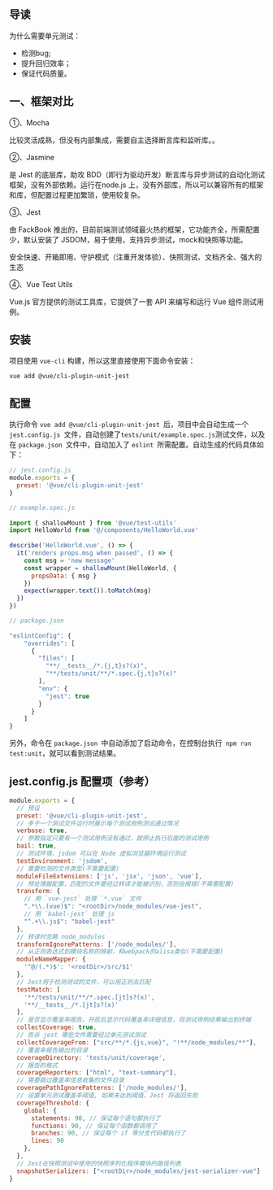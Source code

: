 ## 导读

为什么需要单元测试：

- 检测bug;
- 提升回归效率；
- 保证代码质量。 

## 一、框架对比
①、Mocha

比较灵活成熟，但没有内部集成，需要自主选择断言库和监听库。。

②、Jasmine

是 Jest 的底层库，助攻 BDD（即行为驱动开发）断言库与异步测试的自动化测试框架，没有外部依赖。运行在node.js 上，没有外部库，所以可以兼容所有的框架和库，但配置过程更加繁琐，使用较复杂。

③、Jest

由 FackBook 推出的，目前前端测试领域最火热的框架，它功能齐全，所需配置少，默认安装了 JSDOM，易于使用，支持异步测试，mock和快照等功能。

安全快速、开箱即用、守护模式（注重开发体验）、快照测试、文档齐全、强大的生态

④、Vue Test Utils

Vue.js 官方提供的测试工具库，它提供了一套 API 来编写和运行 Vue 组件测试用例。

## 安装

项目使用 `vue-cli` 构建，所以这里直接使用下面命令安装：

```
vue add @vue/cli-plugin-unit-jest
```

## 配置

执行命令 `vue add @vue/cli-plugin-unit-jest `后，项目中会自动生成一个 `jest.config.js `文件，自动创建了` tests/unit/example.spec.js `测试文件，以及在 `package.json `文件中，自动加入了 `eslint `所需配置。自动生成的代码具体如下：

```js
// jest.config.js
module.exports = {
  preset: '@vue/cli-plugin-unit-jest'
}
```

```js
// example.spec.js
 
import { shallowMount } from '@vue/test-utils'
import HelloWorld from '@/components/HelloWorld.vue'
 
describe('HelloWorld.vue', () => {
  it('renders props.msg when passed', () => {
    const msg = 'new message'
    const wrapper = shallowMount(HelloWorld, {
      propsData: { msg }
    })
    expect(wrapper.text()).toMatch(msg)
  })
})
```

```js
// package.json
 
"eslintConfig": {
    "overrides": [
      {
        "files": [
          "**/__tests__/*.{j,t}s?(x)",
          "**/tests/unit/**/*.spec.{j,t}s?(x)"
        ],
        "env": {
          "jest": true
        }
      }
    ]
}
```

另外，命令在 `package.json `中自动添加了启动命令，在控制台执行` npm run test:unit`，就可以看到测试结果。

## jest.config.js 配置项（参考）

```js
module.exports = {
  // 预设
  preset: '@vue/cli-plugin-unit-jest',
  // 多于一个测试文件运行时展示每个测试用例测试通过情况
  verbose: true,
  // 参数指定只要有一个测试用例没有通过，就停止执行后面的测试用例
  bail: true,
  // 测试环境，jsdom 可以在 Node 虚拟浏览器环境运行测试
  testEnvironment: 'jsdom',
  // 需要检测的文件类型(不需要配置)
  moduleFileExtensions: ['js', 'jsx', 'json', 'vue'],
  // 预处理器配置，匹配的文件要经过转译才能被识别，否则会报错(不需要配置)
  transform: {
    // 用 `vue-jest` 处理 `*.vue` 文件
    ".*\\.(vue)$": "<rootDir>/node_modules/vue-jest",
    // 用 `babel-jest` 处理 js
    "^.+\\.js$": "babel-jest"
  },
  // 转译时忽略 node_modules
  transformIgnorePatterns: ['/node_modules/'],
  // 从正则表达式到模块名称的映射，和webpack的alisa类似(不需要配置)
  moduleNameMapper: {
    '^@/(.*)$': '<rootDir>/src/$1'
  },
  // Jest用于检测测试的文件，可以用正则去匹配
  testMatch: [
    '**/tests/unit/**/*.spec.[jt]s?(x)',
    '**/__tests__/*.[jt]s?(x)'
  ],
  // 是否显示覆盖率报告，开启后显示代码覆盖率详细信息，将测试用例结果输出到终端
  collectCoverage: true,
  // 告诉 jest 哪些文件需要经过单元测试测试
  collectCoverageFrom: ["src/**/*.{js,vue}", "!**/node_modules/**"],
  // 覆盖率报告输出的目录
  coverageDirectory: 'tests/unit/coverage',
  // 报告的格式
  coverageReporters: ["html", "text-summary"],
  // 需要跳过覆盖率信息收集的文件目录
  coveragePathIgnorePatterns: ['/node_modules/'],
  // 设置单元测试覆盖率阈值, 如果未达到阈值，Jest 将返回失败
  coverageThreshold: {
    global: {
      statements: 90, // 保证每个语句都执行了
      functions: 90, // 保证每个函数都调用了
      branches: 90, // 保证每个 if 等分支代码都执行了
      lines: 90
    },
  },
  // Jest在快照测试中使用的快照序列化程序模块的路径列表
  snapshotSerializers: ["<rootDir>/node_modules/jest-serializer-vue"]
}
```

